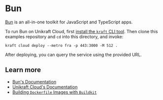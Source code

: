 # Bun

[Bun](https://bun.sh/) is an all-in-one toolkit for JavaScript and TypeScript apps.

To run Bun on Unikraft Cloud, first [install the `kraft` CLI tool](https://unikraft.org/docs/cli).
Then clone this examples repository and `cd` into this directory, and invoke:

```console
kraft cloud deploy --metro fra -p 443:3000 -M 512 .
```

After deploying, you can query the service using the provided URL.

## Learn more

- [Bun's Documentation](https://bun.sh/docs)
- [Unikraft Cloud's Documentation](https://unikraft.cloud/docs/)
- [Building `Dockerfile` Images with `Buildkit`](https://unikraft.org/guides/building-dockerfile-images-with-buildkit)
